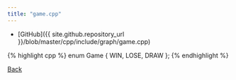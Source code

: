 ```yaml
---
title: "game.cpp"
---
```


- [GitHub]({{ site.github.repository_url }}/blob/master/cpp/include/graph/game.cpp)

{% highlight cpp %}
enum Game { WIN, LOSE, DRAW };
{% endhighlight %}

[Back](../..)
